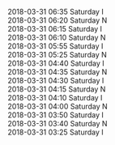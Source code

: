 2018-03-31 06:35 Saturday  I  
2018-03-31 06:20 Saturday  N  
2018-03-31 06:15 Saturday  I  
2018-03-31 06:10 Saturday  N  
2018-03-31 05:55 Saturday  I  
2018-03-31 05:25 Saturday  N  
2018-03-31 04:40 Saturday  I  
2018-03-31 04:35 Saturday  N  
2018-03-31 04:30 Saturday  I  
2018-03-31 04:15 Saturday  N  
2018-03-31 04:10 Saturday  I  
2018-03-31 04:00 Saturday  N  
2018-03-31 03:50 Saturday  I  
2018-03-31 03:40 Saturday  N  
2018-03-31 03:25 Saturday  I  
